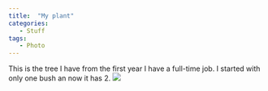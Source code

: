 ```yaml
---
title:  "My plant"
categories:
   - Stuff
tags:
   - Photo
---
```

This is the tree I have from the first year I have a full-time job. I started with only one bush an now it has 2.
![](https://drive.rtos.dev/f/6162bf92c02740088179/?raw=1)
